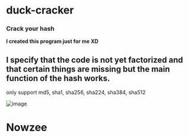 # duck-cracker
### Crack your hash
**I created this program just for me XD**

## **I specify that the code is not yet factorized and that certain things are missing but the main function of the hash works.**

only support md5, sha1, sha256, sha224, sha384, sha512

![image](https://github.com/nowzee/duck-cracker/assets/95884098/6e0eff29-abe6-4a34-b5bf-a501c69b8c77)


# Nowzee
